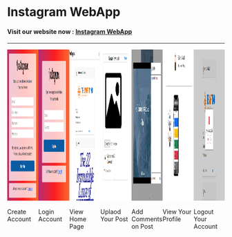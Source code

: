 # Instagram WebApp

<h4>  Visit our website now : <a href="https://instagramwebapp.onrender.com">  Instagram WebApp </a></h4>

<hr>

   <div style="display: flex; justify-content: space-evenly">
      <div>
        <img
          src="https://github.com/sudhanshu1919/instagramwebapp/blob/main/Create_Account.png"
          alt="Create Account"
          width="350"
          height="350px"
        />
        <p>Create Account</p>
      </div>
      <div>
        <img
          src="https://github.com/sudhanshu1919/instagramwebapp/blob/main/Login.png"
          alt="Login Account"
          width="350"
          height="350px"
        />
        <p>Login Account</p>
      </div>
      <div>
        <img
          src="https://github.com/sudhanshu1919/instagramwebapp/blob/main/Home_Page.png"
          alt="View Home Page"
          width="350"
          height="350px"
        />
        <p>View Home Page</p>
      </div>
      <div>
        <img
          src="https://github.com/sudhanshu1919/instagramwebapp/blob/main/Uplaod_Post.png"
          alt="Uplaod Your Post"
          width="350"
          height="350px"
        />
        <p>Uplaod Your Post</p>
      </div>
      <div>
        <img
          src="https://github.com/sudhanshu1919/instagramwebapp/blob/main/Comments_post.png"
          alt="Add Comments on Post"
          width="350"
          height="350px"
        />
        <p>Add Comments on Post</p>
      </div>
      <div>
        <img
          src="https://github.com/sudhanshu1919/instagramwebapp/blob/main/Our_Profile.png"
          alt="View Your Profile"
          width="350"
          height="350px"
        />
        <p>View Your Profile</p>
      </div>
      <div>
        <img
          src="https://github.com/sudhanshu1919/instagramwebapp/blob/main/Account_logout.png"
          alt="Logout Your Account"
          width="350"
          height="350px"
        />
        <p>Logout Your Account</p>
      </div>
    </div>




